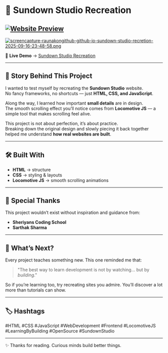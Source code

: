 # 🌅 Sundown Studio Recreation

[![Website Preview](https://i.postimg.cc/xTQdX0vs/screencapture-raunakongithub-github-io-sundown-studio-recretion-2025-09-16-23-34-23.png)](https://postimg.cc/ThkxSvHm)
---
[![screencapture-raunakongithub-github-io-sundown-studio-recretion-2025-09-16-23-48-58.png](https://i.postimg.cc/DfjCZZ3h/screencapture-raunakongithub-github-io-sundown-studio-recretion-2025-09-16-23-48-58.png)](https://postimg.cc/fkd7qMbq)

🔗 **Live Demo** → [Sundown Studio Recreation](https://raunakongithub.github.io/sundown-studio-recretion/)

---

## 📖 Story Behind This Project  

I wanted to test myself by recreating the **Sundown Studio** website.  
No fancy frameworks, no shortcuts — just **HTML, CSS, and JavaScript**.  

Along the way, I learned how important **small details** are in design.  
The smooth scrolling effect you’ll notice comes from **Locomotive JS** — a simple tool that makes scrolling feel alive.  

This project is not about perfection, it’s about practice.  
Breaking down the original design and slowly piecing it back together helped me understand **how real websites are built**.  

---

## 🛠️ Built With
- **HTML** → structure  
- **CSS** → styling & layouts  
- **Locomotive JS** → smooth scrolling animations  

---

## 🙏 Special Thanks
This project wouldn’t exist without inspiration and guidance from:  
- **Sheriyans Coding School**  
- **Sarthak Sharma**  

---

## 🌟 What’s Next?
Every project teaches something new. This one reminded me that:  
> "The best way to learn development is not by watching… but by *building*."  

So if you’re learning too, try recreating sites you admire. You’ll discover a lot more than tutorials can show.  

---

## 🏷️ Hashtags
#HTML #CSS #JavaScript #WebDevelopment #Frontend #LocomotiveJS #LearningByBuilding #OpenSource #SundownStudio

---

✨ Thanks for reading. Curious minds build better things.  
